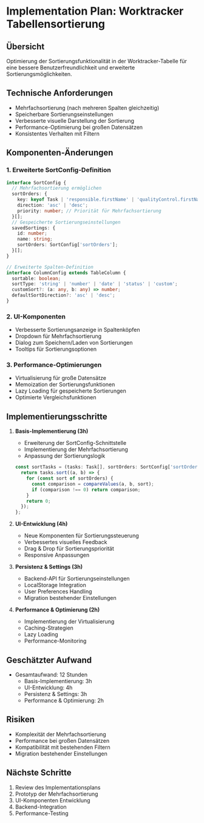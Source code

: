 # Implementation Plan: Worktracker Tabellensortierung

## Übersicht
Optimierung der Sortierungsfunktionalität in der Worktracker-Tabelle für eine bessere Benutzerfreundlichkeit und erweiterte Sortierungsmöglichkeiten.

## Technische Anforderungen
- Mehrfachsortierung (nach mehreren Spalten gleichzeitig)
- Speicherbare Sortierungseinstellungen
- Verbesserte visuelle Darstellung der Sortierung
- Performance-Optimierung bei großen Datensätzen
- Konsistentes Verhalten mit Filtern

## Komponenten-Änderungen

### 1. Erweiterte SortConfig-Definition
```typescript
interface SortConfig {
  // Mehrfachsortierung ermöglichen
  sortOrders: {
    key: keyof Task | 'responsible.firstName' | 'qualityControl.firstName' | 'branch.name';
    direction: 'asc' | 'desc';
    priority: number; // Priorität für Mehrfachsortierung
  }[];
  // Gespeicherte Sortierungseinstellungen
  savedSortings: {
    id: number;
    name: string;
    sortOrders: SortConfig['sortOrders'];
  }[];
}

// Erweiterte Spalten-Definition
interface ColumnConfig extends TableColumn {
  sortable: boolean;
  sortType: 'string' | 'number' | 'date' | 'status' | 'custom';
  customSort?: (a: any, b: any) => number;
  defaultSortDirection?: 'asc' | 'desc';
}
```

### 2. UI-Komponenten
- Verbesserte Sortierungsanzeige in Spaltenköpfen
- Dropdown für Mehrfachsortierung
- Dialog zum Speichern/Laden von Sortierungen
- Tooltips für Sortierungsoptionen

### 3. Performance-Optimierungen
- Virtualisierung für große Datensätze
- Memoization der Sortierungsfunktionen
- Lazy Loading für gespeicherte Sortierungen
- Optimierte Vergleichsfunktionen

## Implementierungsschritte

1. **Basis-Implementierung (3h)**
   - Erweiterung der SortConfig-Schnittstelle
   - Implementierung der Mehrfachsortierung
   - Anpassung der Sortierungslogik
   ```typescript
   const sortTasks = (tasks: Task[], sortOrders: SortConfig['sortOrders']) => {
     return tasks.sort((a, b) => {
       for (const sort of sortOrders) {
         const comparison = compareValues(a, b, sort);
         if (comparison !== 0) return comparison;
       }
       return 0;
     });
   };
   ```

2. **UI-Entwicklung (4h)**
   - Neue Komponenten für Sortierungssteuerung
   - Verbessertes visuelles Feedback
   - Drag & Drop für Sortierungspriorität
   - Responsive Anpassungen

3. **Persistenz & Settings (3h)**
   - Backend-API für Sortierungseinstellungen
   - LocalStorage Integration
   - User Preferences Handling
   - Migration bestehender Einstellungen

4. **Performance & Optimierung (2h)**
   - Implementierung der Virtualisierung
   - Caching-Strategien
   - Lazy Loading
   - Performance-Monitoring

## Geschätzter Aufwand
- Gesamtaufwand: 12 Stunden
  - Basis-Implementierung: 3h
  - UI-Entwicklung: 4h
  - Persistenz & Settings: 3h
  - Performance & Optimierung: 2h

## Risiken
- Komplexität der Mehrfachsortierung
- Performance bei großen Datensätzen
- Kompatibilität mit bestehenden Filtern
- Migration bestehender Einstellungen

## Nächste Schritte
1. Review des Implementationsplans
2. Prototyp der Mehrfachsortierung
3. UI-Komponenten Entwicklung
4. Backend-Integration
5. Performance-Testing 